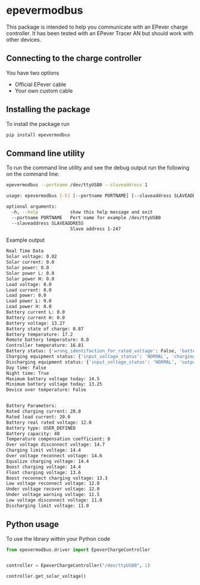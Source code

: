 # epevermodbus

This package is intended to help you communicate with an EPever charge controller. It has been tested with an EPever Tracer AN but should work with other devices.

## Connecting to the charge controller

You have two options

* Official EPever cable
* Your own custom cable

## Installing the package

To install the package run

```sh
pip install epevermodbus
```

## Command line utility

To run the command line utility and see the debug output run the following on the command line:

```sh
epevermodbus --portname /dev/ttyUSB0 --slaveaddress 1
```

```sh
usage: epevermodbus [-h] [--portname PORTNAME] [--slaveaddress SLAVEADDRESS]

optional arguments:
  -h, --help            show this help message and exit
  --portname PORTNAME   Port name for example /dev/ttyUSB0
  --slaveaddress SLAVEADDRESS
                        Slave address 1-247
```

Example output

```sh
Real Time Data
Solar voltage: 0.02
Solar current: 0.0
Solar power: 0.0
Solar power L: 0.0
Solar power H: 0.0
Load voltage: 0.0
Load current: 0.0
Load power: 0.0
Load power L: 0.0
Load power H: 0.0
Battery current L: 0.0
Battery current H: 0.0
Battery voltage: 13.27
Battery state of charge: 0.87
Battery temperature: 17.2
Remote battery temperature: 0.0
Controller temperature: 16.81
Battery status: {'wrong_identifaction_for_rated_voltage': False, 'battery_inner_resistence_abnormal': False, 'temperature_warning_status': 'NORMAL', 'battery_status': 'NORMAL'}
Charging equipment status: {'input_voltage_status': 'NORMAL', 'charging_mosfet_is_short_circuit': False, 'charging_or_anti_reverse_mosfet_is_open_circuit': False, 'anti_reverse_mosfet_is_short_circuit': False, 'input_over_current': False, 'load_over_current': False, 'load_short_circuit': False, 'load_mosfet_short_circuit': False, 'disequilibrium_in_three_circuits': False, 'pv_input_short_circuit': False, 'charging_status': 'NO_CHARGING', 'fault': False, 'running': True}
Discharging equipment status: {'input_voltage_status': 'NORMAL', 'output_power_load': 'LIGHT', 'short_circuit': False, 'unable_to_discharge': False, 'unable_to_stop_discharging': False, 'output_voltage_abnormal': False, 'input_over_voltage': False, 'short_circuit_in_high_voltage_side': False, 'boost_over_voltage': False, 'output_over_voltage': False, 'fault': False, 'running': False}
Day time: False
Night time: True
Maximum battery voltage today: 14.5
Minimum battery voltage today: 13.25
Device over temperature: False


Battery Parameters:
Rated charging current: 20.0
Rated load current: 20.0
Battery real rated voltage: 12.0
Battery type: USER_DEFINED
Battery capacity: 40
Temperature compensation coefficient: 0
Over voltage disconnect voltage: 14.7
Charging limit voltage: 14.4
Over voltage reconnect voltage: 14.6
Equalize charging voltage: 14.4
Boost charging voltage: 14.4
Float charging voltage: 13.6
Boost reconnect charging voltage: 13.3
Low voltage reconnect voltage: 12.0
Under voltage recover voltage: 12.0
Under voltage warning voltage: 11.5
Low voltage disconnect voltage: 11.0
Discharging limit voltage: 11.0
```

## Python usage

To use the library within your Python code

```python
from epevermodbus.driver import EpeverChargeController


controller = EpeverChargeController("/dev/ttyUSB0", 1)

controller.get_solar_voltage()
```
